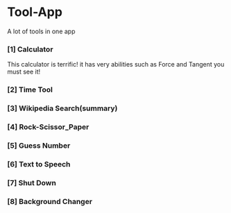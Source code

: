 # Tool-App
A lot of tools in one app
### [1] Calculator
This calculator is terrific! it has very abilities such as Force and Tangent
you must see it!
### [2] Time Tool
### [3] Wikipedia Search(summary)
### [4] Rock-Scissor_Paper
### [5] Guess Number
### [6] Text to Speech
### [7] Shut Down
### [8] Background Changer
